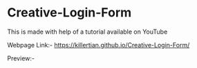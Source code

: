 # Creative-Login-Form

This is made with help of a tutorial available on YouTube 

Webpage Link:- https://killertian.github.io/Creative-Login-Form/

Preview:-

